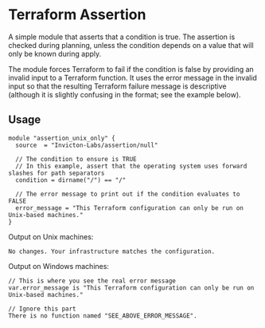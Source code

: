 # Terraform Assertion
A simple module that asserts that a condition is true. The assertion is checked during planning, unless the condition depends on a value that will only be known during apply.

The module forces Terraform to fail if the condition is false by providing an invalid input to a Terraform function. It uses the error message in the invalid input so that the resulting Terraform failure message is descriptive (although it is slightly confusing in the format; see the example below).

## Usage
```
module "assertion_unix_only" {
  source  = "Invicton-Labs/assertion/null"
  
  // The condition to ensure is TRUE
  // In this example, assert that the operating system uses forward slashes for path separators
  condition = dirname("/") == "/"
  
  // The error message to print out if the condition evaluates to FALSE
  error_message = "This Terraform configuration can only be run on Unix-based machines."
}
```

Output on Unix machines:
```
No changes. Your infrastructure matches the configuration.
```

Output on Windows machines:
```
// This is where you see the real error message
var.error_message is "This Terraform configuration can only be run on Unix-based machines."

// Ignore this part
There is no function named "SEE_ABOVE_ERROR_MESSAGE".
```

